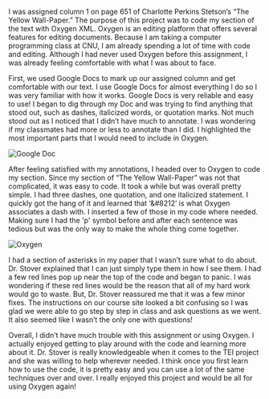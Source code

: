 I was assigned column 1 on page 651 of Charlotte Perkins Stetson’s “The Yellow Wall-Paper.” 
The purpose of this project was to code my section of the text with Oxygen XML. 
Oxygen is an editing platform that offers several features for editing documents. 
Because I am taking a computer programming class at CNU, I am already spending a lot of time with code and editing. 
Although I had never used Oxygen before this assignment, I was already feeling comfortable with what I was about to face. 


First, we used Google Docs to mark up our assigned column and get comfortable with our text. 
I use Google Docs for almost everything I do so I was very familiar with how it works. 
Google Docs is very reliable and easy to use! 
I began to dig through my Doc and was trying to find anything that stood out, such as dashes, italicized words, or quotation marks. 
Not much stood out as I noticed that I didn’t have much to annotate. 
I was wondering if my classmates had more or less to annotate than I did. 
I highlighted the most important parts that I would need to include in Oxygen. 

![Google Doc](https://Ewhitehouse.github.io/Ewhitehouse/images/Markup.jpg)

After feeling satisfied with my annotations, I headed over to Oxygen to code my section. 
Since my section of “The Yellow Wall-Paper” was not that complicated, it was easy to code. 
It took a while but was overall pretty simple. 
I had three dashes, one quotation, and one italicized statement. 
I quickly got the hang of it and learned that ‘&#8212’ is what Oxygen associates a dash with. 
I inserted a few of those in my code where needed. 
Making sure I had the 'p' symbol before and after each sentence was tedious but was the only way to make the whole thing come together. 

![Oxygen](https://Ewhitehouse.github.io/Ewhitehouse/images/Oxygen.jpg)

I had a section of asterisks in my paper that I wasn’t sure what to do about. 
Dr. Stover explained that I can just simply type them in how I see them. 
I had a few red lines pop up near the top of the code and began to panic. 
I was wondering if these red lines would be the reason that all of my hard work would go to waste. 
But, Dr. Stover reassured me that it was a few minor fixes. 
The instructions on our course site looked a bit confusing so I was glad we were able to go step by step in class and ask questions as we went. 
It also seemed like I wasn’t the only one with questions!


Overall, I didn’t have much trouble with this assignment or using Oxygen. 
I actually enjoyed getting to play around with the code and learning more about it. 
Dr. Stover is really knowledgeable when it comes to the TEI project and she was willing to help wherever needed. 
I think once you first learn how to use the code, it is pretty easy and you can use a lot of the same techniques over and over. 
I really enjoyed this project and would be all for using Oxygen again! 
